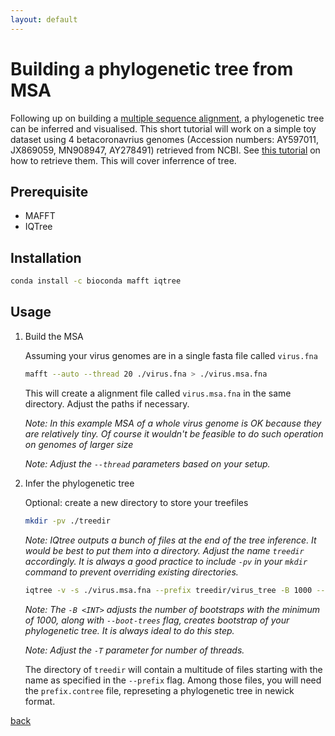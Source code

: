 ```yaml
---
layout: default
---
```


# Building a phylogenetic tree from MSA

Following up on building a [multiple sequence alignment](../basics/msa.md), a phylogenetic tree can be inferred and visualised. This short tutorial will work on a simple toy dataset using 4 betacoronavrius genomes (Accession numbers: AY597011, JX869059, MN908947, AY278491) retrieved from NCBI. See [this tutorial](../basics/ncbi_datasets.md) on how to retrieve them. This will cover inferrence of tree.

## Prerequisite 

* MAFFT
* IQTree

## Installation

```sh
conda install -c bioconda mafft iqtree
```

## Usage

1. Build the MSA

    Assuming your virus genomes are in a single fasta file called `virus.fna` 

    ```sh
    mafft --auto --thread 20 ./virus.fna > ./virus.msa.fna
    ```

    This will create a alignment file called `virus.msa.fna` in the same directory. Adjust the paths if necessary.

    *Note: In this example MSA of a whole virus genome is OK because they are relatively tiny. Of course it wouldn't be feasible to do such operation on genomes of larger size*

    *Note: Adjust the `--thread` parameters based on your setup.*

2. Infer the phylogenetic tree

    Optional: create a new directory to store your treefiles
    
    ```sh
    mkdir -pv ./treedir
    ```

    *Note: IQtree outputs a bunch of files at the end of the tree inference. It would be best to put them into a directory. Adjust the name `treedir` accordingly. It is always a good practice to include `-pv` in your `mkdir` command to prevent overriding existing directories.*

    ```sh
    iqtree -v -s ./virus.msa.fna --prefix treedir/virus_tree -B 1000 --boot-trees -T 20
    ```

    *Note: The `-B <INT>` adjusts the number of bootstraps with the minimum of 1000, along with `--boot-trees` flag, creates bootstrap of your phylogenetic tree. It is always ideal to do this step.* 

    *Note: Adjust the `-T` parameter for number of threads.*


    The directory of `treedir` will contain a multitude of files starting with the name as specified in the `--prefix` flag. Among those files, you will need the `prefix.contree` file, represeting a phylogenetic tree in newick format.

[back](../)